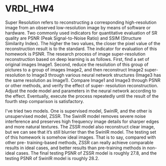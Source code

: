 # VRDL_HW4

Super Resolution refers to reconstructing a corresponding high-resolution image from an observed low-resolution image by means of software or hardware. Two commonly used indicators for quantitative evaluation of SR quality are PSNR (Peak Signal-to-Noise Ratio) and SSIM (Structure Similarity Index). The higher the two values, the closer the pixel value of the reconstruction result is to the standard. The indicator for evaluation of this homework is PSNR.
The research process of image super-resolution reconstruction based on deep learning is as follows. First, find a set of original images Image1. Second, reduce the resolution of this group of pictures to a group of images Image2, and then reconstruct Image2 super-resolution to Image3 through various neural network structures (Image3 has the same resolution as Image1). Compare Image1 and Image3 through PSNR or other methods, and verify the effect of super- resolution reconstruction. Adjust the node model and parameters in the neural network according to the effect. Eventually, execute the process repeatedly until the result of the fourth step comparison is satisfactory.

I've tried two models. One is supervised model, SwinIR, and the other is unsupervised model, ZSSR. The SwinIR model removes severe noise interference and preserves high frequency image details for sharper edges and more natural textures. The ZSSR model also reconstruct clear image, but we can see that it’s still blurrier than the SwinIR model. The testing set of this homework is somehow ideal images. That is to say, compared with other pre- training-based methods, ZSSR can really achieve comparable results in ideal cases, and better results than pre-training methods in non-ideal cases.
The final testing PSNR of ZSSR model is roughly 27.8, and the testing PSNR of SwinIR model is roughly 28.2.
